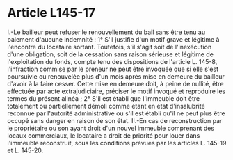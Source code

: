 # Article L145-17

I.-Le bailleur peut refuser le renouvellement du bail sans être tenu au paiement d'aucune indemnité : 1° S'il justifie d'un motif grave et légitime à l'encontre du locataire sortant. Toutefois, s'il s'agit soit de l'inexécution d'une obligation, soit de la cessation sans raison sérieuse et légitime de l'exploitation du fonds, compte tenu des dispositions de l'article L. 145-8, l'infraction commise par le preneur ne peut être invoquée que si elle s'est poursuivie ou renouvelée plus d'un mois après mise en demeure du bailleur d'avoir à la faire cesser. Cette mise en demeure doit, à peine de nullité, être effectuée par acte extrajudiciaire, préciser le motif invoqué et reproduire les termes du présent alinéa ; 2° S'il est établi que l'immeuble doit être totalement ou partiellement démoli comme étant en état d'insalubrité reconnue par l'autorité administrative ou s'il est établi qu'il ne peut plus être occupé sans danger en raison de son état. II.-En cas de reconstruction par le propriétaire ou son ayant droit d'un nouvel immeuble comprenant des locaux commerciaux, le locataire a droit de priorité pour louer dans l'immeuble reconstruit, sous les conditions prévues par les articles L. 145-19 et L. 145-20.
